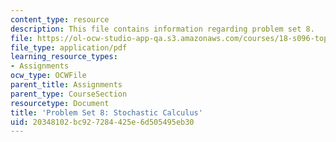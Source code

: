 ```yaml
---
content_type: resource
description: This file contains information regarding problem set 8.
file: https://ol-ocw-studio-app-qa.s3.amazonaws.com/courses/18-s096-topics-in-mathematics-with-applications-in-finance-fall-2013/20348102bc927284425e6d505495eb30_MIT18_S096F13_pset8.pdf
file_type: application/pdf
learning_resource_types:
- Assignments
ocw_type: OCWFile
parent_title: Assignments
parent_type: CourseSection
resourcetype: Document
title: 'Problem Set 8: Stochastic Calculus'
uid: 20348102-bc92-7284-425e-6d505495eb30
---
```

